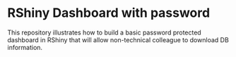 # RShiny Dashboard with password
This repository illustrates how to build a basic password protected dashboard in RShiny that will allow non-technical colleague to download DB information.
